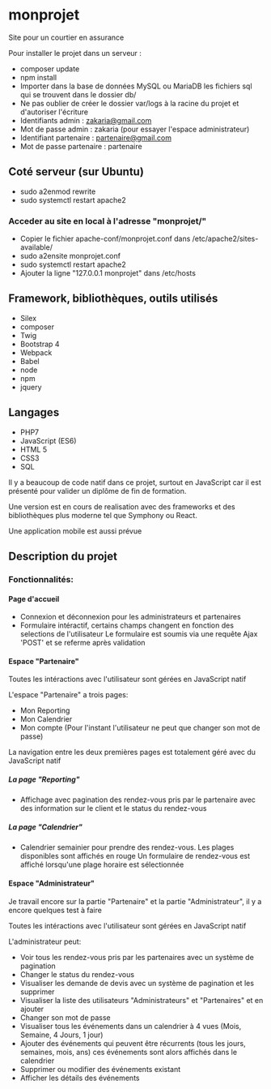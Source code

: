 # monprojet

Site pour un courtier en assurance

Pour installer le projet dans un serveur :

* composer update
* npm install
* Importer dans la base de données MySQL ou MariaDB les fichiers sql qui se trouvent dans le dossier db/
* Ne pas oublier de créer le dossier var/logs à la racine du projet et d'autoriser l'écriture
* Identifiants admin : zakaria@gmail.com
* Mot de passe admin : zakaria (pour essayer l'espace administrateur)
* Identifiant partenaire : partenaire@gmail.com
* Mot de passe partenaire : partenaire

## Coté serveur (sur Ubuntu)

* sudo a2enmod rewrite
* sudo systemctl restart apache2

### Acceder au site en local à l'adresse "monprojet/"

* Copier le fichier apache-conf/monprojet.conf dans /etc/apache2/sites-available/
* sudo a2ensite monprojet.conf
* sudo systemctl restart apache2
* Ajouter la ligne "127.0.0.1 monprojet" dans /etc/hosts

## Framework, bibliothèques, outils utilisés

* Silex
* composer
* Twig
* Bootstrap 4
* Webpack
* Babel
* node
* npm
* jquery

## Langages

* PHP7
* JavaScript (ES6)
* HTML 5
* CSS3
* SQL


Il y a beaucoup de code natif dans ce projet, surtout en JavaScript
car il est présenté pour valider un diplôme de fin de formation.

Une version est en cours de realisation avec des frameworks et des bibliothèques plus moderne
tel que Symphony ou React.

Une application mobile est aussi prévue

## Description du projet

### Fonctionnalités:

#### Page d'accueil

 * Connexion et déconnexion pour les administrateurs et partenaires
 * Formulaire intéractif, certains champs changent en fonction des selections de l'utilisateur
    Le formulaire est soumis via une requête Ajax 'POST' et se referme après validation


#### Espace "Partenaire"

Toutes les intéractions avec l'utilisateur sont gérées en JavaScript natif

L'espace "Partenaire" a trois pages:

  * Mon Reporting
  * Mon Calendrier
  * Mon compte (Pour l'instant l'utilisateur ne peut que changer son mot de passe)


La navigation entre les deux premières pages est totalement géré avec du JavaScript natif

##### La page "Reporting"

  * Affichage avec pagination des rendez-vous pris par le partenaire avec des information sur le client et
  le status du rendez-vous

##### La page "Calendrier"

  * Calendrier semainier pour prendre des rendez-vous. Les plages disponibles sont affichés en rouge
  Un formulaire de rendez-vous est affiché lorsqu'une plage horaire est sélectionnée


#### Espace "Administrateur"

Je travail encore sur la partie "Partenaire" et la partie "Administrateur",
il y a encore quelques test à faire

Toutes les intéractions avec l'utilisateur sont gérées en JavaScript natif

L'administrateur peut:

  * Voir tous les rendez-vous pris par les partenaires avec un système de pagination
  * Changer le status du rendez-vous
  * Visualiser les demande de devis avec un système de pagination et les supprimer
  * Visualiser la liste des utilisateurs "Administrateurs" et "Partenaires" et en ajouter
  * Changer son mot de passe
  * Visualiser tous les événements dans un calendrier à 4 vues (Mois, Semaine, 4 Jours, 1 jour)
  * Ajouter des événements qui peuvent être récurrents (tous les jours, semaines, mois, ans)
  ces événements sont alors affichés dans le calendrier
  * Supprimer ou modifier des événements existant
  * Afficher les détails des événements
